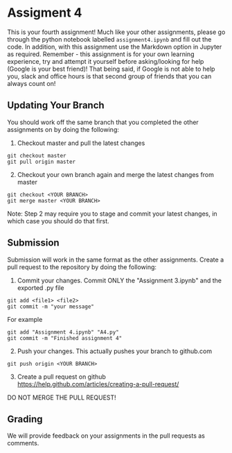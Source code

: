 # Assigment 4

This is your fourth assignment! Much like your other assignments, please go through the python notebook labelled `assignment4.ipynb` and fill out the code. In addition, with this assignment use the Markdown option in Jupyter as required. Remember - this assignment is for your own learning experience, try and attempt it yourself before asking/looking for help (Google is your best friend)! That being said, if Google is not able to help you, slack and office hours is that second group of friends that you can always count on!

## Updating Your Branch

You should work off the same branch that you completed the other assignments on by doing the following:

1. Checkout master and pull the latest changes
```
git checkout master
git pull origin master
```

2. Checkout your own branch again and merge the latest changes from master
```
git checkout <YOUR BRANCH>
git merge master <YOUR BRANCH>
```

Note: Step 2 may require you to stage and commit your latest changes, in which case you should do that first.

## Submission

Submission will work in the same format as the other assignments. Create a pull request to the repository by doing the following:

1. Commit your changes. Commit ONLY the "Assignment 3.ipynb" and the exported .py file
```
git add <file1> <file2>
git commit -m "your message"
```

For example
```
git add "Assignment 4.ipynb" "A4.py"
git commit -m "Finished assignment 4"
```

2. Push your changes. This actually pushes your branch to github.com
```
git push origin <YOUR BRANCH>
```

3. Create a pull request on github https://help.github.com/articles/creating-a-pull-request/

DO NOT MERGE THE PULL REQUEST!

## Grading

We will provide feedback on your assignments in the pull requests as comments.